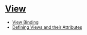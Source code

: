 # [View](https://developer.android.com/reference/android/view/View)

- [View Binding](https://developer.android.com/topic/libraries/view-binding?hl=zh-cn)
- [Defining Views and their Attributes](https://guides.codepath.com/android/Defining-Views-and-their-Attributes)

